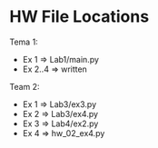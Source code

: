 # HW File Locations

Tema 1:

* Ex 1 => Lab1/main.py
* Ex 2..4 => written

Team 2:

* Ex 1 => Lab3/ex3.py
* Ex 2 => Lab3/ex4.py
* Ex 3 => Lab4/ex2.py
* Ex 4 => hw_02_ex4.py
